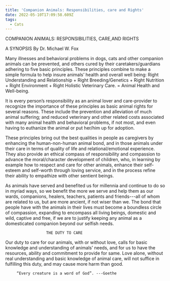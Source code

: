 ```yaml
---
title: 'Companion Animals: Responsibilities, care and Rights'
date: 2022-05-10T17:09:58.609Z
tags:
  - Cats
---
```

 COMPANION ANIMALS: RESPONSIBILITIES, CARE,AND RIGHTS


  A SYNOPSIS By Dr. Michael W. Fox



Many illnesses and behavioral problems in dogs, cats and other companion animals can be prevented, and others cured by their caretakers/guardians adhering to five basic principles. These principles combine to make a simple formula to help insure animals’ health and overall well being: Right Understanding and Relationship + Right Breeding/Genetics + Right Nutrition + Right Environment + Right Holistic Veterinary Care. = Animal Health and Well-being.

It is every person’s responsibility as an animal lover and care-provider to recognize the importance of these principles as basic animal rights for several reasons. These include the prevention and alleviation of much animal suffering; and reduced veterinary and other related costs associated with many animal health and behavioral problems, if not most, and even having to euthanize the animal or put her/him up for adoption.



These principles bring out the best qualities in people as caregivers by enhancing the human-non-human animal bond, and in those animals under their care in terms of quality of life and relational/emotional experience. They also provide an ethical compass of responsibility and compassion to advance the moral/character development of children, who, in learning by example how to respect and care for other animals, enhance their self-esteem and self-worth through loving service, and in the process refine their ability to empathize with other sentient beings.



As animals have served and benefited us for millennia and continue to do so in myriad ways, so we benefit the more we serve and help them as our wards, companions, healers, teachers, patients and friends---all of whom are related to us, but are more ancient, if not wiser than we. The bond that people have with the animals in their lives must become a boundless circle of compassion, expanding to encompass all living beings, domestic and wild, captive and free, if we are to justify keeping any animal as a domesticated companion beyond our selfish needs. 


                      THE DUTY TO CARE
Our duty to care for our animals, with or without love, calls for basic knowledge and understanding of animals’ needs, and for us to have the resources, ability and commitment to provide for same. Love alone, without real understanding and basic knowledge of animal care, will not suffice in fulfilling this duty, and may cause more harm than good.


         “Every creature is a word of God”. ---Goethe


